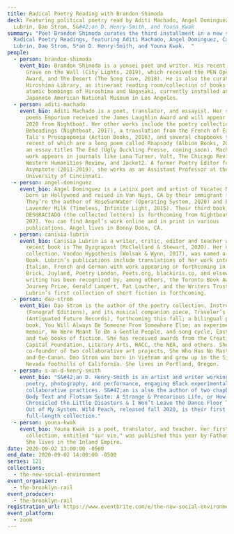 ```yaml
---
title: Radical Poetry Reading with Brandon Shimoda
deck: Featuring political poetry read by Aditi Machado, Angel Dominguez, Canisia
  Lubrin, Dao Strom, S&#42;an D. Henry-Smith, and Youna Kwak
summary: "Poet Brandon Shimoda curates the third installment in a new series of
  Radical Poetry Readings, featuring Aditi Machado, Angel Dominguez, Canisia
  Lubrin, Dao Strom, S*an D. Henry-Smith, and Youna Kwak.  "
people:
  - person: brandon-shimoda
    event_bio: Brandon Shimoda is a yonsei poet and writer. His recent books are The
      Grave on the Wall (City Lights, 2019), which received the PEN Open Book
      Award, and The Desert (The Song Cave, 2018). He is also the curator of The
      Hiroshima Library, an itinerant reading room/collection of books on the
      atomic bombings of Hiroshima and Nagasaki, currently installed at the
      Japanese American National Museum in Los Angeles.
  - person: aditi-machado
    event_bio: Aditi Machado is a poet, translator, and essayist. Her second book of
      poems Emporium received the James Laughlin Award and will appear in Fall
      2020 from Nightboat. Her other works include the poetry collection Some
      Beheadings (Nightboat, 2017), a translation from the French of Farid
      Tali's Prosopopoeia (Action Books, 2016), and several chapbooks the most
      recent of which are a long poem called Rhapsody (Albion Books, 2020) and
      an essay titles The End (Ugly Duckling Presse, coming soon). Machado's
      work appears in journals like Lana Turner, Volt, The Chicago Review,
      Western Humanities Review, and Jacket2. A former Poetry Editor for
      Asymptote (2011-2019), she works as an Assistant Professor at the
      University of Cincinnati.
  - person: angel-dominguez
    event_bio: Angel Dominguez is a Latinx poet and artist of Yucatec Maya descent,
      born in Hollywood and raised in Van Nuys, CA by their immigrant family.
      They’re the author of RoseSunWater (Operating System, 2020) and Black
      Lavender Milk (Timeless, Infinite Light, 2015). Their third book,
      DESGRACIADO (the collected letters) is forthcoming from Nightboat Books in
      2021. You can find Angel’s work online and in print in various
      publications. Angel lives in Bonny Doon, CA.
  - person: canisia-lubrin
    event_bio: Canisia Lubrin is a writer, critic, editor and teacher whose most
      recent book is The Dyzgrapxst (McClelland & Stewart, 2020). Her debut
      collection, Voodoo Hypothesis (Wolsak & Wynn, 2017), was named a CBC Best
      Book. Lubrin’s publications include translations of her work into Spanish,
      Italian, French and German with work appearing or forthcoming in Room,
      Brick, Joyland, Poetry London, Poets.org, blackiris.co, and elsewhere. Her
      writing has been recognized by, among others, the Toronto Book Award,
      Journey Prize, Gerald Lampert, Pat Lowther, and the Writers Trust.
      Lubrin’s first collection of short fiction is forthcoming.
  - person: dao-strom
    event_bio: Dao Strom is the author of the poetry collection, Instrument
      (Fonograf Editions), and its musical companion piece, Traveler’s Ode
      (Antiquated Future Records), forthcoming this fall; a bilingual poetry-art
      book, You Will Always Be Someone From Somewhere Else; an experimental
      memoir, We Were Meant To Be a Gentle People, and song cycle, East/West;
      and two books of fiction. She has received awards from the Creative
      Capital Foundation, Literary Arts, RACC, the NEA, and others. She is the
      co-founder of two collaborative art projects, She Who Has No Master(s),
      and De-Canon. Dao Strom was born in Vietnam and grew up in the Sierra
      Nevada foothills of California. She lives in Portland, Oregon.
  - person: s-an-d-henry-smith
    event_bio: "S&#42;an D. Henry-Smith is an artist and writer working primarily in
      poetry, photography, and performance, engaging Black experimentalisms and
      collaborative practices. S&#42;an is also the author of two chapbooks,
      Body Text and Flotsam Suite: A Strange & Precarious Life, or How We
      Chronicled the Little Disasters & I Won’t Leave the Dance Floor Til It’s
      Out of My System. Wild Peach, released fall 2020, is their first
      full-length collection."
  - person: youna-kwak
    event_bio: Youna Kwak is a poet, translator, and teacher. Her first poetry
      collection, entitled "sur vie," was published this year by Fathom Books.
      She lives in the Inland Empire.
date: 2020-09-02 13:00:00 -0500
end_date: 2020-09-02 14:00:00 -0500
series: 121
collections:
  - the-new-social-environment
event_organizer:
  - the-brooklyn-rail
event_producer:
  - the-brooklyn-rail
registration_url: https://www.eventbrite.com/e/the-new-social-environment-121-radical-poetry-with-brandon-shimoda-tickets-118410181039
event_platform:
  - zoom
---
```

